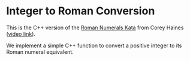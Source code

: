 # Integer to Roman Conversion

This is the C++ version of the [Roman Numerals Kata](http://blog.coreyhaines.com/2012/12/roman-numerals-kata-with-commentary.html) from Corey Haines ([video link](https://youtu.be/vX-Yym7166Y)).

We implement a simple C++ function to convert a positive integer to its Roman numeral equivalent.